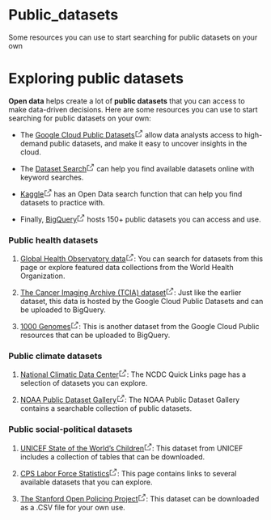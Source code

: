 # Public_datasets
Some resources you can use to start searching for public datasets on your own
<div><div class="reading-title css-1hxq2bi"><h1 class="cds-137 css-1diqjn6 cds-139" tabindex="-1">Exploring public datasets </h1><div class="css-1kuhxiq"></div></div><div class="rc-CML" dir="auto"><div><div data-track="true" data-track-app="open_course_home" data-track-page="item_layout" data-track-action="click" data-track-component="cml" role="presentation"><div data-track="true" data-track-app="open_course_home" data-track-page="item_layout" data-track-action="click" data-track-component="cml_link"><div data-testid="cml-viewer" class="css-1k5v0wb"><p><span><strong><span>Open data</span></strong></span><span><span> helps create a lot of </span></span><span><strong><span>public datasets</span></strong></span><span><span> that you can access to make data-driven decisions. Here are some resources you can use to start searching for public datasets on your own:</span></span></p><ul><li><p><span><span>The </span></span><span><a target="_blank" rel="noopener nofollow noreferrer" href="https://cloud.google.com/public-datasets" title="This link takes you to the Google Cloud Public Datasets site." class="css-gcjbqe"><span><u><span>Google Cloud Public Datasets</span></u></span><svg aria-labelledby="cds-react-aria-1520-title" fill="none" focusable="false" height="16" role="img" viewBox="0 0 16 16" width="16" class="css-1lzqdox" id="cds-react-aria-1520"><title id="cds-react-aria-1520-title">Opens in a new tab</title><path fill-rule="evenodd" clip-rule="evenodd" d="M1.5 3.5H6v1H2.5v9h9V10h1v4.5h-11v-11zM13.5 2.5H10v-1h4.5V6h-1V2.5z" fill="currentColor"></path><path fill-rule="evenodd" clip-rule="evenodd" d="M6.646 8.646l7-7 .708.708-7 7-.708-.708z" fill="currentColor"></path></svg></a></span><span><span> allow data analysts access to high-demand public datasets, and make it easy to uncover insights in the cloud.&nbsp;</span></span></p></li><li><p><span><span>The </span></span><span><a target="_blank" rel="noopener nofollow noreferrer" href="https://datasetsearch.research.google.com/" title="This link takes you to Google's dataset search engine." class="css-gcjbqe"><span><u><span>Dataset Search</span></u></span><svg aria-labelledby="cds-react-aria-1521-title" fill="none" focusable="false" height="16" role="img" viewBox="0 0 16 16" width="16" class="css-1lzqdox" id="cds-react-aria-1521"><title id="cds-react-aria-1521-title">Opens in a new tab</title><path fill-rule="evenodd" clip-rule="evenodd" d="M1.5 3.5H6v1H2.5v9h9V10h1v4.5h-11v-11zM13.5 2.5H10v-1h4.5V6h-1V2.5z" fill="currentColor"></path><path fill-rule="evenodd" clip-rule="evenodd" d="M6.646 8.646l7-7 .708.708-7 7-.708-.708z" fill="currentColor"></path></svg></a></span><span><span> can help you find available datasets online with keyword searches.&nbsp;</span></span></p></li><li><p><span><span></span></span><span><a target="_blank" rel="noopener nofollow noreferrer" href="https://www.kaggle.com/datasets?utm_medium=paid&amp;utm_source=google.com+search&amp;utm_campaign=datasets&amp;gclid=CjwKCAiAt9z-BRBCEiwA_bWv-L6PpACh6RzmrJjQjmNGCCE7kky1FCtc6Jf1qld-4NwDMYL0WsUyxBoCdwAQAvD_BwE" title="This link takes you to the Kaggle Datasets page where you can explore, analyze, and share data." class="css-gcjbqe"><span><u><span>Kaggle</span></u></span><svg aria-labelledby="cds-react-aria-1522-title" fill="none" focusable="false" height="16" role="img" viewBox="0 0 16 16" width="16" class="css-1lzqdox" id="cds-react-aria-1522"><title id="cds-react-aria-1522-title">Opens in a new tab</title><path fill-rule="evenodd" clip-rule="evenodd" d="M1.5 3.5H6v1H2.5v9h9V10h1v4.5h-11v-11zM13.5 2.5H10v-1h4.5V6h-1V2.5z" fill="currentColor"></path><path fill-rule="evenodd" clip-rule="evenodd" d="M6.646 8.646l7-7 .708.708-7 7-.708-.708z" fill="currentColor"></path></svg></a></span><span><span> has an Open Data search function that can help you find datasets to practice with.</span></span></p></li><li><p><span><span>Finally, </span></span><span><a target="_blank" rel="noopener nofollow noreferrer" href="https://cloud.google.com/bigquery/public-data" title="This link takes you to the BigQuery public datasets documentation." class="css-gcjbqe"><span><u><span>BigQuery</span></u></span><svg aria-labelledby="cds-react-aria-1523-title" fill="none" focusable="false" height="16" role="img" viewBox="0 0 16 16" width="16" class="css-1lzqdox" id="cds-react-aria-1523"><title id="cds-react-aria-1523-title">Opens in a new tab</title><path fill-rule="evenodd" clip-rule="evenodd" d="M1.5 3.5H6v1H2.5v9h9V10h1v4.5h-11v-11zM13.5 2.5H10v-1h4.5V6h-1V2.5z" fill="currentColor"></path><path fill-rule="evenodd" clip-rule="evenodd" d="M6.646 8.646l7-7 .708.708-7 7-.708-.708z" fill="currentColor"></path></svg></a></span><span><span> hosts 150+ public datasets you can access and use.&nbsp;</span></span></p></li></ul><h3><span><strong><span>Public health datasets</span></strong></span></h3><ol><li><p><span><span></span></span><span><a target="_blank" rel="noopener nofollow noreferrer" href="https://www.who.int/data/collections" title="This link takes you to the World Health Organization's data collections site." class="css-gcjbqe"><span><u><span>Global Health Observatory data</span></u></span><svg aria-labelledby="cds-react-aria-1524-title" fill="none" focusable="false" height="16" role="img" viewBox="0 0 16 16" width="16" class="css-1lzqdox" id="cds-react-aria-1524"><title id="cds-react-aria-1524-title">Opens in a new tab</title><path fill-rule="evenodd" clip-rule="evenodd" d="M1.5 3.5H6v1H2.5v9h9V10h1v4.5h-11v-11zM13.5 2.5H10v-1h4.5V6h-1V2.5z" fill="currentColor"></path><path fill-rule="evenodd" clip-rule="evenodd" d="M6.646 8.646l7-7 .708.708-7 7-.708-.708z" fill="currentColor"></path></svg></a></span><span><span>: You can search for datasets from this page or explore featured data collections from the World Health Organization.&nbsp;&nbsp;</span></span></p></li><li><p><span><span></span></span><span><a target="_blank" rel="noopener nofollow noreferrer" href="https://cloud.google.com/healthcare/docs/resources/public-datasets/tcia" title="This link takes you to the Google Cloud Cancer Imaging Archive (TCIA) overview page." class="css-gcjbqe"><span><u><span>The Cancer Imaging Archive (TCIA) dataset</span></u></span><svg aria-labelledby="cds-react-aria-1525-title" fill="none" focusable="false" height="16" role="img" viewBox="0 0 16 16" width="16" class="css-1lzqdox" id="cds-react-aria-1525"><title id="cds-react-aria-1525-title">Opens in a new tab</title><path fill-rule="evenodd" clip-rule="evenodd" d="M1.5 3.5H6v1H2.5v9h9V10h1v4.5h-11v-11zM13.5 2.5H10v-1h4.5V6h-1V2.5z" fill="currentColor"></path><path fill-rule="evenodd" clip-rule="evenodd" d="M6.646 8.646l7-7 .708.708-7 7-.708-.708z" fill="currentColor"></path></svg></a></span><span><span>: Just like the earlier dataset, this data is hosted by the Google Cloud Public Datasets and can be uploaded to BigQuery.</span></span></p></li><li><p><span><span></span></span><span><a target="_blank" rel="noopener nofollow noreferrer" href="https://cloud.google.com/life-sciences/docs/resources/public-datasets/1000-genomes" title="This link takes you to the Google Cloud Life Sciences 1000 Genomes project page." class="css-gcjbqe"><span><u><span>1000 Genomes</span></u></span><svg aria-labelledby="cds-react-aria-1526-title" fill="none" focusable="false" height="16" role="img" viewBox="0 0 16 16" width="16" class="css-1lzqdox" id="cds-react-aria-1526"><title id="cds-react-aria-1526-title">Opens in a new tab</title><path fill-rule="evenodd" clip-rule="evenodd" d="M1.5 3.5H6v1H2.5v9h9V10h1v4.5h-11v-11zM13.5 2.5H10v-1h4.5V6h-1V2.5z" fill="currentColor"></path><path fill-rule="evenodd" clip-rule="evenodd" d="M6.646 8.646l7-7 .708.708-7 7-.708-.708z" fill="currentColor"></path></svg></a></span><span><span>: This is another dataset from the Google Cloud Public resources that can be uploaded to BigQuery.&nbsp;</span></span></p></li></ol><h3><span><strong><span>Public climate datasets</span></strong></span></h3><ol><li><p><span><span></span></span><span><a target="_blank" rel="noopener nofollow noreferrer" href="https://www.ncei.noaa.gov/products" title="Natonal Climate Data Center Link" class="css-gcjbqe"><span><u><span>National Climatic Data Center</span></u></span><svg aria-labelledby="cds-react-aria-1527-title" fill="none" focusable="false" height="16" role="img" viewBox="0 0 16 16" width="16" class="css-1lzqdox" id="cds-react-aria-1527"><title id="cds-react-aria-1527-title">Opens in a new tab</title><path fill-rule="evenodd" clip-rule="evenodd" d="M1.5 3.5H6v1H2.5v9h9V10h1v4.5h-11v-11zM13.5 2.5H10v-1h4.5V6h-1V2.5z" fill="currentColor"></path><path fill-rule="evenodd" clip-rule="evenodd" d="M6.646 8.646l7-7 .708.708-7 7-.708-.708z" fill="currentColor"></path></svg></a></span><span><span>: The NCDC Quick Links page has a selection of datasets you can explore.&nbsp;</span></span></p></li><li><p><span><span></span></span><span><a target="_blank" rel="noopener nofollow noreferrer" href="https://www.climate.gov/maps-data/datasets" title="This link takes you to a NOAA dataset gallery from climate.gov." class="css-gcjbqe"><span><u><span>NOAA Public Dataset Gallery</span></u></span><svg aria-labelledby="cds-react-aria-1528-title" fill="none" focusable="false" height="16" role="img" viewBox="0 0 16 16" width="16" class="css-1lzqdox" id="cds-react-aria-1528"><title id="cds-react-aria-1528-title">Opens in a new tab</title><path fill-rule="evenodd" clip-rule="evenodd" d="M1.5 3.5H6v1H2.5v9h9V10h1v4.5h-11v-11zM13.5 2.5H10v-1h4.5V6h-1V2.5z" fill="currentColor"></path><path fill-rule="evenodd" clip-rule="evenodd" d="M6.646 8.646l7-7 .708.708-7 7-.708-.708z" fill="currentColor"></path></svg></a></span><span><span>: The NOAA Public Dataset Gallery contains a searchable collection of public datasets.</span></span></p></li></ol><h3><span><strong><span>Public social-political datasets</span></strong></span></h3><ol><li><p><span><span></span></span><span><a target="_blank" rel="noopener nofollow noreferrer" href="https://data.unicef.org/resources/dataset/sowc-2019-statistical-tables/" title="This link takes you to statistical tables for children's health published by Unicef." class="css-gcjbqe"><span><u><span>UNICEF State of the World’s Children</span></u></span><svg aria-labelledby="cds-react-aria-1529-title" fill="none" focusable="false" height="16" role="img" viewBox="0 0 16 16" width="16" class="css-1lzqdox" id="cds-react-aria-1529"><title id="cds-react-aria-1529-title">Opens in a new tab</title><path fill-rule="evenodd" clip-rule="evenodd" d="M1.5 3.5H6v1H2.5v9h9V10h1v4.5h-11v-11zM13.5 2.5H10v-1h4.5V6h-1V2.5z" fill="currentColor"></path><path fill-rule="evenodd" clip-rule="evenodd" d="M6.646 8.646l7-7 .708.708-7 7-.708-.708z" fill="currentColor"></path></svg></a></span><span><span>: This dataset from UNICEF includes a collection of tables that can be downloaded.</span></span></p></li><li><p><span><span></span></span><span><a target="_blank" rel="noopener nofollow noreferrer" href="https://www.bls.gov/cps/tables.htm" title="This link takes you to the U.S. Bureau of Labor Statistics page." class="css-gcjbqe"><span><u><span>CPS Labor Force Statistics</span></u></span><svg aria-labelledby="cds-react-aria-1530-title" fill="none" focusable="false" height="16" role="img" viewBox="0 0 16 16" width="16" class="css-1lzqdox" id="cds-react-aria-1530"><title id="cds-react-aria-1530-title">Opens in a new tab</title><path fill-rule="evenodd" clip-rule="evenodd" d="M1.5 3.5H6v1H2.5v9h9V10h1v4.5h-11v-11zM13.5 2.5H10v-1h4.5V6h-1V2.5z" fill="currentColor"></path><path fill-rule="evenodd" clip-rule="evenodd" d="M6.646 8.646l7-7 .708.708-7 7-.708-.708z" fill="currentColor"></path></svg></a></span><span><span>: This page contains links to several available datasets that you can explore.</span></span></p></li><li><p><span><span></span></span><span><a target="_blank" rel="noopener nofollow noreferrer" href="https://openpolicing.stanford.edu/" title="This link takes you to the Stanford open policing project page and datasets." class="css-gcjbqe"><span><u><span>The Stanford Open Policing Project</span></u></span><svg aria-labelledby="cds-react-aria-1531-title" fill="none" focusable="false" height="16" role="img" viewBox="0 0 16 16" width="16" class="css-1lzqdox" id="cds-react-aria-1531"><title id="cds-react-aria-1531-title">Opens in a new tab</title><path fill-rule="evenodd" clip-rule="evenodd" d="M1.5 3.5H6v1H2.5v9h9V10h1v4.5h-11v-11zM13.5 2.5H10v-1h4.5V6h-1V2.5z" fill="currentColor"></path><path fill-rule="evenodd" clip-rule="evenodd" d="M6.646 8.646l7-7 .708.708-7 7-.708-.708z" fill="currentColor"></path></svg></a></span><span><span>: This dataset can be downloaded as a .CSV file for your own use.</span></span></p></li></ol><p><span><span></span></span></p></div></div></div></div></div><div data-testid="reading-complete-container" class="css-rj3g7z"></div></div>

